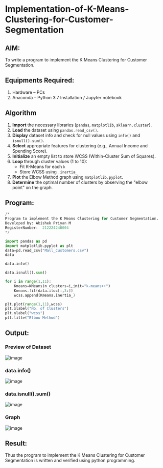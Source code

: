 # Implementation-of-K-Means-Clustering-for-Customer-Segmentation

## AIM:
To write a program to implement the K Means Clustering for Customer Segmentation.

## Equipments Required:
1. Hardware – PCs
2. Anaconda – Python 3.7 Installation / Jupyter notebook

## Algorithm
1. **Import** the necessary libraries (`pandas`, `matplotlib`, `sklearn.cluster`).
2. **Load** the dataset using `pandas.read_csv()`.
3. **Display** dataset info and check for null values using `info()` and `isnull().sum()`.
4. **Select** appropriate features for clustering (e.g., Annual Income and Spending Score).
5. **Initialize** an empty list to store WCSS (Within-Cluster Sum of Squares).
6. **Loop** through cluster values (1 to 10):
    - Fit K-Means for each `k`
    - Store WCSS using `.inertia_`
7. **Plot** the Elbow Method graph using `matplotlib.pyplot`.
8. **Determine** the optimal number of clusters by observing the "elbow point" on the graph.


## Program:
```py
/*
Program to implement the K Means Clustering for Customer Segmentation.
Developed by: Abishek Priyan M 
RegisterNumber:  212224240004
*/

import pandas as pd
import matplotlib.pyplot as plt
data=pd.read_csv("Mall_Customers.csv")
data

data.info()

data.isnull().sum()

for i in range(1,11):
    Kmeans=KMeans(n_clusters=i,init="k-means++")
    Kmeans.fit(data.iloc[:,3:])
    wcss.append(Kmeans.inertia_)

plt.plot(range(1,11),wcss)
plt.xlabel("No. of Clusters")
plt.ylabel("wcss")
plt.title("Elbow Method")
```

## Output:
### Preview of Dataset
![image](https://github.com/user-attachments/assets/6dfeb43c-c02f-4506-8e86-86607758d0f4)

### data.info()
  ![image](https://github.com/user-attachments/assets/c5d73bf4-3935-4fed-9a46-683640d68d6c)

### data.isnull().sum()
![image](https://github.com/user-attachments/assets/2f297d3d-0639-4166-8133-b26afdc6cabe)

### Graph
![image](https://github.com/user-attachments/assets/cc3abfa2-10ab-4617-9e11-998402f6c8d5)



## Result:
Thus the program to implement the K Means Clustering for Customer Segmentation is written and verified using python programming.
